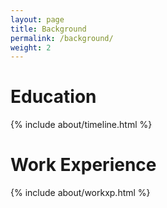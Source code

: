 ```yaml
---
layout: page
title: Background
permalink: /background/
weight: 2
---
```


# **Education**

<div class="row">
{% include about/timeline.html %}
</div>

# **Work Experience**

<div class="row">
{% include about/workxp.html %}
</div>